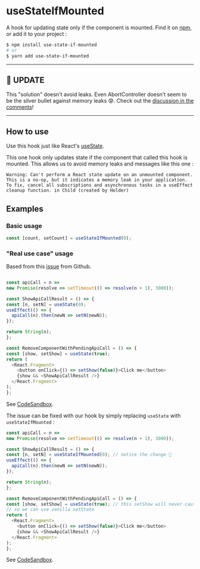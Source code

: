 # useStateIfMounted
A hook for updating state only if the component is mounted.
Find it on [npm](https://www.npmjs.com/package/use-state-if-mounted), or add it to your project :
```bash
$ npm install use-state-if-mounted
# or
$ yarn add use-state-if-mounted
```

----

## 🔴 UPDATE

This "solution" doesn't avoid leaks. Even AbortController doesn't seem to be the silver bullet against memory leaks 😰.
Check out the [discussion in the comments](https://dev.to/nans/an-elegant-solution-for-memory-leaks-in-react-1hol)!

----


## How to use
Use this hook just like React's [useState](https://reactjs.org/docs/hooks-reference.html#usestate).

This one hook only updates state if the component that called this hook is mounted. This allows us to avoid memory leaks and messages like this one :
```
Warning: Can't perform a React state update on an unmounted component. This is a no-op, but it indicates a memory leak in your application. To fix, cancel all subscriptions and asynchronous tasks in a useEffect cleanup function. in Child (created by Holder)
```

## Examples
### Basic usage
```javascript
const [count, setCount] = useStateIfMounted(0);
```

### "Real use case" usage
Based from this [issue](https://github.com/facebook/react/issues/14113) from Github.

```javascript

const apiCall = n =>
new Promise(resolve => setTimeout(() => resolve(n + 1), 3000));

const ShowApiCallResult = () => {
const [n, setN] = useState(0);
useEffect(() => {
  apiCall(n).then(newN => setN(newN));
});

return String(n);
};

const RemoveComponentWithPendingApiCall = () => {
const [show, setShow] = useState(true);
return (
  <React.Fragment>
    <button onClick={() => setShow(false)}>Click me</button>
    {show && <ShowApiCallResult />}
  </React.Fragment>
);
};
```
See [CodeSandbox](https://codesandbox.io/s/vmm13qmw67?file=/src/index.js).

The issue can be fixed with our hook by simply replacing `useState` with `useStateIfMounted` :



```javascript
const apiCall = n =>
new Promise(resolve => setTimeout(() => resolve(n + 1), 3000));

const ShowApiCallResult = () => {
const [n, setN] = useStateIfMounted(0); // notice the change 🚀
useEffect(() => {
  apiCall(n).then(newN => setN(newN));
});

return String(n);
};

const RemoveComponentWithPendingApiCall = () => {
const [show, setShow] = useState(true); // this setShow will never cause a memory leak in this situation
// so we can use vanilla setState
return (
  <React.Fragment>
    <button onClick={() => setShow(false)}>Click me</button>
    {show && <ShowApiCallResult />}
  </React.Fragment>
);
};
```

See [CodeSandbox](https://codesandbox.io/s/gracious-mahavira-3k62q?file=/src/index.js).